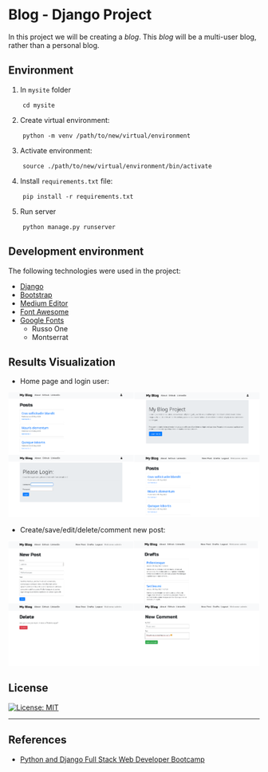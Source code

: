 # Blog - Django Project

In this project we will be creating a *blog*. This *blog* will be a multi-user blog, rather than a personal blog.

## Environment

1. In `mysite` folder

```
	cd mysite
```

2. Create virtual environment:

```
	python -m venv /path/to/new/virtual/environment
```

3. Activate environment:

```
	source ./path/to/new/virtual/environment/bin/activate
```

4. Install `requirements.txt` file:

```
	pip install -r requirements.txt
```

5. Run server

```
	python manage.py runserver
```

## Development environment

The following technologies were used in the project:

* [Django](https://www.djangoproject.com/)
* [Bootstrap](https://getbootstrap.com/)
* [Medium Editor](https://github.com/yabwe/medium-editor)
* [Font Awesome](https://fontawesome.com/)
* [Google Fonts](https://fonts.google.com)
	* Russo One
	* Montserrat

## Results Visualization

* Home page and login user:

![blog django](img/blog_django_1.png)

* Create/save/edit/delete/comment new post:

![blog django](img/blog_django_2.png)


## License

[![License: MIT](https://img.shields.io/badge/License-MIT-red.svg)](https://opensource.org/licenses/MIT)

---

## References

* [Python and Django Full Stack Web Developer Bootcamp](https://www.udemy.com/course/python-and-django-full-stack-web-developer-bootcamp/)




